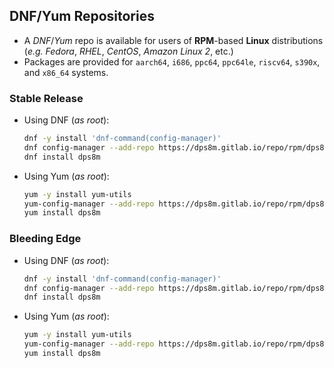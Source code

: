 <!-- SPDX-License-Identifier: MIT-0
     Copyright (c) 2024 The DPS8M Development Team
-->
## DNF/Yum Repositories

* A *DNF*/*Yum* repo is available for users of **RPM**-based **Linux** distributions (*e.g.* *Fedora*, *RHEL*, *CentOS*, *Amazon Linux 2*, etc.)
* Packages are provided for `aarch64`, `i686`, `ppc64`, `ppc64le`, `riscv64`, `s390x`, and `x86_64` systems.

[]()
[]()

### Stable Release

* Using DNF (*as root*):
  ```sh
  dnf -y install 'dnf-command(config-manager)'
  dnf config-manager --add-repo https://dps8m.gitlab.io/repo/rpm/dps8m.repo
  dnf install dps8m
  ```

* Using Yum (*as root*):
  ```sh
  yum -y install yum-utils
  yum-config-manager --add-repo https://dps8m.gitlab.io/repo/rpm/dps8m.repo
  yum install dps8m
  ```

[]()
[]()

### Bleeding Edge

* Using DNF (*as root*):
  ```sh
  dnf -y install 'dnf-command(config-manager)'
  dnf config-manager --add-repo https://dps8m.gitlab.io/repo/rpm/dps8m-bleeding.repo
  dnf install dps8m
  ```

* Using Yum (*as root*):
  ```sh
  yum -y install yum-utils
  yum-config-manager --add-repo https://dps8m.gitlab.io/repo/rpm/dps8m-bleeding.repo
  yum install dps8m
  ```
